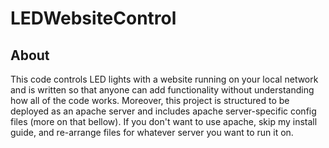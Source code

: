 # LEDWebsiteControl

## About 
This code controls LED lights with a website running on your local network and is written so that anyone can add functionality without understanding how all of the code works. Moreover, this project is structured to be deployed as an apache server and includes apache server-specific config files (more on that bellow). If you don't want to use apache, skip my install guide, and re-arrange files for whatever server you want to run it on.
